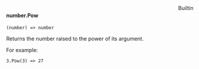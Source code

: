 <div style="float:right"><span class="builtin">Builtin</span></div>

#### number.Pow

``` suneido
(number) => number
```

Returns the number raised to the power of its argument. 

For example:

``` suneido
3.Pow(3) => 27
```